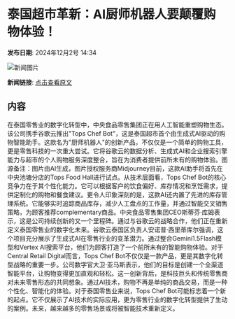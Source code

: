 # 泰国超市革新：AI厨师机器人要颠覆购物体验！

**发布日期**: 2024年12月2号 14:34

![新闻图片](https://pic.chinaz.com/picmap/202305300842486969_0.jpg)

**新闻链接**: [点击查看原文](https://www.aibase.com/zh/news/13623)

## 内容

在泰国零售业的数字化转型中，中央食品零售集团正在用人工智能重塑购物生态。该公司携手谷歌云推出"Tops Chef Bot"，这是泰国超市首个由生成式AI驱动的购物智能助手。这款名为"厨师机器人"的创新产品，不仅仅是一个简单的购物工具，更是零售科技的一次重大尝试。它将谷歌云的数据分析、生成式AI和企业搜索引擎能力与超市的个人购物服务深度整合，旨在为消费者提供前所未有的购物体验。图源备注：图片由AI生成，图片授权服务商Midjourney目前，这款AI助手将首先在中央池塘分店的Tops Food Hall进行试点。从技术层面看，Tops Chef Bot的核心竞争力在于其个性化能力。它可以根据客户的饮食偏好、库存情况和烹饪需求，提供定制化的购物和餐食建议。更令人印象深刻的是，这款AI还内置了先进的库存管理系统。它能够实时追踪商品库存，减少人工盘点的工作量，并通过智能交叉销售策略，为顾客推荐complementary商品。中央食品零售集团CEO斯蒂芬·库姆表示，这是公司持续创新的又一个里程碑。通过与谷歌云的战略合作，他们正在重新定义泰国零售业的数字化未来。谷歌云泰国区负责人安诺普·西里蒂库尔强调，这个项目充分展示了生成式AI在零售行业的变革潜力。通过整合Gemini1.5Flash模型和Vertex AI搜索平台，他们为顾客打造了一个前所未有的智能购物体验。对于Central Retail Digital而言，Tops Chef Bot不仅仅是一款产品，更是其数字化转型战略的重要一步。公司数字官大卫·亚马斯表示，他们的目标是创建一个全渠道智能平台，让购物变得更加直观和轻松。这一创新背后，是科技巨头和传统零售商对未来零售形态的共同想象。通过AI技术，购物不再是单纯的商品交易，而是一种个性化、智能化的体验。对于泰国零售业来说，Tops Chef Bot可能标志着一个新的起点。它不仅展示了AI技术的实际应用，更为零售行业的数字化转型提供了生动的案例。未来，越来越多的零售场景或将被智能技术重新定义。
